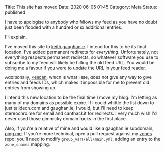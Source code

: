 Title: This site has moved
Date: 2020-06-05 01:45
Category: Meta
Status: published

I have to apologise to anybody who follows my feed as you have no doubt just been flooded with a hundred or so additional entries.

I'll explain.

I've moved this site to [keith.gaughan.ie](https://keith.gaughan.ie/). I intend for this to be its final location. I've added permanent redirects for _everything_. Unfortunately, not everything respects permanent redirects, so whatever software you use to subscribe to my feed will likely be hitting the old feed URL. You would be doing me a favour if you were to update the URL in your feed reader.

Additionally, [Pelican](https://getpelican.com/), which is what I use, does not give any way to give entries and feeds IDs, which makes it impossible for me to prevent old entries from showing up.

I intend this new location to be the final time I move my blog. I'm letting as many of my domains as possible expire. If I could whittle the list down to just talideon.com and gaughan.ie, I would, but I'll need to keep stereochro.me for email and canthack.it for redirects. I very much wish I'd never used those gimmicky domain hacks in the first place.

Also, if you're a relative of mine and would like a gaughan.ie subdomain, [ping me]({filename}../pages/about.md). If you're more technical, open a pull request against my [zones](https://github.com/kgaughan/zones) repo: you'll need to modify `group_vars/all/main.yml`, adding an entry to the `zone_cnames` mapping.
